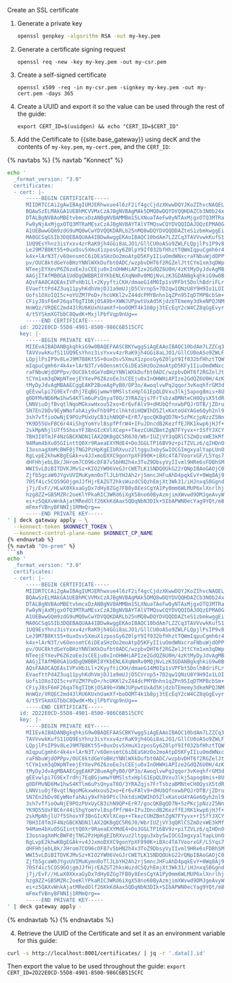 Create an SSL certificate

1. Generate a private key

    ```sh
    openssl genpkey -algorithm RSA -out my-key.pem
    ```
2. Generate a certificate signing request

    ```
    openssl req -new -key my-key.pem -out my-csr.pem
    ```
3. Create a self-signed certificate 

    ```
    openssl x509 -req -in my-csr.pem -signkey my-key.pem -out my-cert.pem -days 365
    ```

4. Create a UUID and export it so the value can be used through the rest of the guide:

    ```
    export CERT_ID=$(uuidgen) && echo "CERT_ID=$CERT_ID"
    ```

4. Add the Certificate to {{site.base_gateway}} using decK and the contents of `my-key.pem`, `my-cert.pem`, and the `CERT_ID`:

{% navtabs %}
{% navtab "Konnect" %}
```sh
echo '
  _format_version: "3.0"
  certificates:
  - cert: |-
      -----BEGIN CERTIFICATE-----
      MIIDRTCCAi2gAwIBAgIUMJERhwxue4l6zF2if4gcCjdzXKwwDQYJKoZIhvcNAQEL
      BQAwSzELMAkGA1UEBhMCVVMxCzAJBgNVBAgMAk5DMQ8wDQYDVQQHDAZCb3N0b24x
      DTALBgNVBAoMBEtvbmcxDzANBgNVBAMMBm15LXNuaTAeFw0yNTAxMjgxOTQ3MTRa
      Fw0yNjAxMjgxOTQ3MTRaMEsxCzAJBgNVBAYTAlVTMQswCQYDVQQIDAJOQzEPMA0G
      A1UEBwwGQm9zdG9uMQ0wCwYDVQQKDARLb25nMQ8wDQYDVQQDDAZteS1zbmkwggEi
      MA0GCSqGSIb3DQEBAQUAA4IBDwAwggEKAoIBAQC10bdAm7LZZCq3TAVVvwkKufS1
      1UQ9EsYhnz3isYxxv4zrRaK9jh4GGi8aLJO1/GllCU0oASo9ZWLFLQpjlPsIP9v8
      LeJ9M7B8Kt55+0uxOsv5XmuX1zposGy6Z0lpY9If032bfHhztTQWmIqpuCgmh6r4
      k4x+lArN3T/v6OensmtC6iDEaSHzOo2moAtpD5KFyIIiuOmdWNxcraFNbuWjdOPP
      pv/OUC8ktdGeYoBHzYNNlWXkDufbt0ADC/wzpbvDHT6f2RGZelJttCYm1xm3qDWp
      NTeejEYXevP6Z6zoEeJsCEEju0xInOHWHiAPIze2GdQZ6U0H/4zKtMyDyJdvAgMB
      AAGjITAfMB0GA1UdDgQWBBRI8YKbENL6XqNmRv0MQjNvLzK3GDANBgkqhkiG9w0B
      AQsFAAOCAQEAsIVPxHb1Ll+2KyyftiCKH/dmaeG14MOIp1sVPFbt5DolhBdriFLr
      EVaefttPd4Z3uq11pyhKdhVmjDJ1a9mUJjD5CVrnp5+7D2qw1QNzU8Y9H9Io1LOI
      Uofs1OXoIQI5c+oYUZM7PoD+/hcUKKl2vZ44dcPMYBnhn1qZPn95IqDTMPBcbSm+
      CFiyJ8sF6mF26qaT6gTIbKjOSA9b+XWWJUPpwtUxAd5KjdzbTEmemy3dkeNPQJNM
      HnWQz/VRQEC2md43lRU6KUxhUamXf+boOOMT4k1b8pj3tEcEqY2cW4CZ8qGgEvyr
      4/t5YSkmXGTbbC8QwdK+MxjlPbfVqp9nUg==
      -----END CERTIFICATE-----
    id: 2D22E0CD-55D8-4901-8500-986C6B515CFC
    key: |-
      -----BEGIN PRIVATE KEY-----
      MIIEvAIBADANBgkqhkiG9w0BAQEFAASCBKYwggSiAgEAAoIBAQC10bdAm7LZZCq3
      TAVVvwkKufS11UQ9EsYhnz3isYxxv4zrRaK9jh4GGi8aLJO1/GllCU0oASo9ZWLF
      LQpjlPsIP9v8LeJ9M7B8Kt55+0uxOsv5XmuX1zposGy6Z0lpY9If032bfHhztTQW
      mIqpuCgmh6r4k4x+lArN3T/v6OensmtC6iDEaSHzOo2moAtpD5KFyIIiuOmdWNxc
      raFNbuWjdOPPpv/OUC8ktdGeYoBHzYNNlWXkDufbt0ADC/wzpbvDHT6f2RGZelJt
      tCYm1xm3qDWpNTeejEYXevP6Z6zoEeJsCEEju0xInOHWHiAPIze2GdQZ6U0H/4zK
      tMyDyJdvAgMBAAECggEAKP2BueAgPyB0/OP3o/AwoqlvwPq2qqor3vKeqhfrGM3d
      gEEvwlpi7G9ExTrdhj7EqBGjwmwY0MSlstxHplG1EpQLDVxu3lkj5apog8mis+8U
      g0DFMvND6Mw1hwS4KTlm6uPsQnyaT0O/3YRAZqjs7FrTsbzaBMNteCH0QysX5tdR
      LNNViuOjfBvqtlNqoMGkxwHxou52xo+Er6vFAlv9+dHUbQfnxwbPQJrDTB/jZDru
      SN7En2bDv9EyWNofahAiy9xFhb9PtclhktdiHQWIhD5ZlxKatoU4YAGe6Qyh2nl9
      3sh7vTfioOwNjE9POzPUxUyCB3ihN9QP+ErR7/gocQKBgQD7N+5zPKcjpNzzZ5Nn
      YK9D55UxFBC6r44iShgYomYvl8spfPfrW4+IFuJDncdB2KezffEJRK1kwp6jHJf+
      2skMpNhjlU7f5ShoxYF3BnGIcKVlXCep++TkezCUHZBmtZgN7FYyvx+rISfYJXCY
      7BH3I0TmJF4NzGBCKNDN1lAX2QKBgQC5R6J0/WbrIUZjVY3qQRlCSZmDzxWE3kMf
      94Mam4bXu05GIinttQ0Xr9RaeaEXYMdE4+Do3GGLTP16BV9z+piTZVLz6/qIHDnO
      I3osnagXmMcBWF0jTNG2PzHpKgEIbRXvuz2ltggu3xbySwIOCGImgxyalYapLUnO
      RgLvpE2khwKBgEGAk+v4JJxmoDXXC9gonYpXF890K+iBXc4TA7VoorxGF/L5Yqs7
      dHFHhjebLBk/JHrom7CO96cOF87v5bHN2h4x3ToZ9DbsyVyIIvml9HRe6sFDBhSM
      WWI5vLDiBITDVKJMvSz+KIO2YW06VeGJrCWETLK1SNDQOUkG22rQNpIBAoGAOjC0
      Zjfb5gcaW0JYgvUVIMuKymn0oTlJLbYH2Ah2rjSmncJHFuAhD4pqkEvY+0Wq8Aj9
      70Sf4ic5COS9GOjgmJJfHjrEAZGT2hksWuzdCSQzhEmjXt3Wk31/iHJnxqS0Ggnd
      j7j/EvF//HLwX0XkxaGyDx7dHy8ZGg7FB0y8EesCgYA1Py0mm6WLMUP6xlXnrlhj
      hzg8ZZ+GB5MZRc2oeKlYPkaRIC3WRd6iXgX58no60ByAzmjimXWvwd9DMJgeAvyW
      ei+z5QAXvWnkAjatMRedOlf26KkKdAax5QDqNbN3DIk+SIbAPWN0ecYag9YQt/m8
      mFmxfVBnyBFNNIj1RMmQrg==
      -----END PRIVATE KEY-----
' | deck gateway apply - \
  --konnect-token $KONNECT_TOKEN \
  --konnect-control-plane-name $KONNECT_CP_NAME
{% endnavtab %}
{% navtab "On-prem" %}
```sh
echo '
  _format_version: "3.0"
  certificates:
  - cert: |-
      -----BEGIN CERTIFICATE-----
      MIIDRTCCAi2gAwIBAgIUMJERhwxue4l6zF2if4gcCjdzXKwwDQYJKoZIhvcNAQEL
      BQAwSzELMAkGA1UEBhMCVVMxCzAJBgNVBAgMAk5DMQ8wDQYDVQQHDAZCb3N0b24x
      DTALBgNVBAoMBEtvbmcxDzANBgNVBAMMBm15LXNuaTAeFw0yNTAxMjgxOTQ3MTRa
      Fw0yNjAxMjgxOTQ3MTRaMEsxCzAJBgNVBAYTAlVTMQswCQYDVQQIDAJOQzEPMA0G
      A1UEBwwGQm9zdG9uMQ0wCwYDVQQKDARLb25nMQ8wDQYDVQQDDAZteS1zbmkwggEi
      MA0GCSqGSIb3DQEBAQUAA4IBDwAwggEKAoIBAQC10bdAm7LZZCq3TAVVvwkKufS1
      1UQ9EsYhnz3isYxxv4zrRaK9jh4GGi8aLJO1/GllCU0oASo9ZWLFLQpjlPsIP9v8
      LeJ9M7B8Kt55+0uxOsv5XmuX1zposGy6Z0lpY9If032bfHhztTQWmIqpuCgmh6r4
      k4x+lArN3T/v6OensmtC6iDEaSHzOo2moAtpD5KFyIIiuOmdWNxcraFNbuWjdOPP
      pv/OUC8ktdGeYoBHzYNNlWXkDufbt0ADC/wzpbvDHT6f2RGZelJttCYm1xm3qDWp
      NTeejEYXevP6Z6zoEeJsCEEju0xInOHWHiAPIze2GdQZ6U0H/4zKtMyDyJdvAgMB
      AAGjITAfMB0GA1UdDgQWBBRI8YKbENL6XqNmRv0MQjNvLzK3GDANBgkqhkiG9w0B
      AQsFAAOCAQEAsIVPxHb1Ll+2KyyftiCKH/dmaeG14MOIp1sVPFbt5DolhBdriFLr
      EVaefttPd4Z3uq11pyhKdhVmjDJ1a9mUJjD5CVrnp5+7D2qw1QNzU8Y9H9Io1LOI
      Uofs1OXoIQI5c+oYUZM7PoD+/hcUKKl2vZ44dcPMYBnhn1qZPn95IqDTMPBcbSm+
      CFiyJ8sF6mF26qaT6gTIbKjOSA9b+XWWJUPpwtUxAd5KjdzbTEmemy3dkeNPQJNM
      HnWQz/VRQEC2md43lRU6KUxhUamXf+boOOMT4k1b8pj3tEcEqY2cW4CZ8qGgEvyr
      4/t5YSkmXGTbbC8QwdK+MxjlPbfVqp9nUg==
      -----END CERTIFICATE-----
    id: 2D22E0CD-55D8-4901-8500-986C6B515CFC
    key: |-
      -----BEGIN PRIVATE KEY-----
      MIIEvAIBADANBgkqhkiG9w0BAQEFAASCBKYwggSiAgEAAoIBAQC10bdAm7LZZCq3
      TAVVvwkKufS11UQ9EsYhnz3isYxxv4zrRaK9jh4GGi8aLJO1/GllCU0oASo9ZWLF
      LQpjlPsIP9v8LeJ9M7B8Kt55+0uxOsv5XmuX1zposGy6Z0lpY9If032bfHhztTQW
      mIqpuCgmh6r4k4x+lArN3T/v6OensmtC6iDEaSHzOo2moAtpD5KFyIIiuOmdWNxc
      raFNbuWjdOPPpv/OUC8ktdGeYoBHzYNNlWXkDufbt0ADC/wzpbvDHT6f2RGZelJt
      tCYm1xm3qDWpNTeejEYXevP6Z6zoEeJsCEEju0xInOHWHiAPIze2GdQZ6U0H/4zK
      tMyDyJdvAgMBAAECggEAKP2BueAgPyB0/OP3o/AwoqlvwPq2qqor3vKeqhfrGM3d
      gEEvwlpi7G9ExTrdhj7EqBGjwmwY0MSlstxHplG1EpQLDVxu3lkj5apog8mis+8U
      g0DFMvND6Mw1hwS4KTlm6uPsQnyaT0O/3YRAZqjs7FrTsbzaBMNteCH0QysX5tdR
      LNNViuOjfBvqtlNqoMGkxwHxou52xo+Er6vFAlv9+dHUbQfnxwbPQJrDTB/jZDru
      SN7En2bDv9EyWNofahAiy9xFhb9PtclhktdiHQWIhD5ZlxKatoU4YAGe6Qyh2nl9
      3sh7vTfioOwNjE9POzPUxUyCB3ihN9QP+ErR7/gocQKBgQD7N+5zPKcjpNzzZ5Nn
      YK9D55UxFBC6r44iShgYomYvl8spfPfrW4+IFuJDncdB2KezffEJRK1kwp6jHJf+
      2skMpNhjlU7f5ShoxYF3BnGIcKVlXCep++TkezCUHZBmtZgN7FYyvx+rISfYJXCY
      7BH3I0TmJF4NzGBCKNDN1lAX2QKBgQC5R6J0/WbrIUZjVY3qQRlCSZmDzxWE3kMf
      94Mam4bXu05GIinttQ0Xr9RaeaEXYMdE4+Do3GGLTP16BV9z+piTZVLz6/qIHDnO
      I3osnagXmMcBWF0jTNG2PzHpKgEIbRXvuz2ltggu3xbySwIOCGImgxyalYapLUnO
      RgLvpE2khwKBgEGAk+v4JJxmoDXXC9gonYpXF890K+iBXc4TA7VoorxGF/L5Yqs7
      dHFHhjebLBk/JHrom7CO96cOF87v5bHN2h4x3ToZ9DbsyVyIIvml9HRe6sFDBhSM
      WWI5vLDiBITDVKJMvSz+KIO2YW06VeGJrCWETLK1SNDQOUkG22rQNpIBAoGAOjC0
      Zjfb5gcaW0JYgvUVIMuKymn0oTlJLbYH2Ah2rjSmncJHFuAhD4pqkEvY+0Wq8Aj9
      70Sf4ic5COS9GOjgmJJfHjrEAZGT2hksWuzdCSQzhEmjXt3Wk31/iHJnxqS0Ggnd
      j7j/EvF//HLwX0XkxaGyDx7dHy8ZGg7FB0y8EesCgYA1Py0mm6WLMUP6xlXnrlhj
      hzg8ZZ+GB5MZRc2oeKlYPkaRIC3WRd6iXgX58no60ByAzmjimXWvwd9DMJgeAvyW
      ei+z5QAXvWnkAjatMRedOlf26KkKdAax5QDqNbN3DIk+SIbAPWN0ecYag9YQt/m8
      mFmxfVBnyBFNNIj1RMmQrg==
      -----END PRIVATE KEY-----
' | deck gateway apply - 
```
{% endnavtab %}
{% endnavtabs %}

4. Retrieve the UUID of the Certificate and set it as an environment variable for this guide: 

```sh
curl -s http://localhost:8001/certificates/ | jq -r '.data[].id'
```
Then export the value to be used throughout the guide:
 `export CERT_ID=2D22E0CD-55D8-4901-8500-986C6B515CFC`
